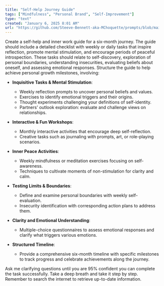 ```yaml
---
title: "Self-Help Journey Guide"
tags: ["Mindfulness", "Personal Brand", "Self-Improvement"]
type: "text"
created: "January 6, 2025 8:01 AM"
url: "https://github.com/Steeve-Bennett-aka-MChoquette/prompts/blob/main/self_help_journey_guide.md"
---
```


Create a self-help and inner work guide for a six-month journey. The guide should include a detailed checklist with weekly or daily tasks that inspire reflection, promote mental stimulation, and encourage periods of peaceful introspection. These tasks should relate to self-discovery, exploration of personal boundaries, understanding insecurities, evaluating beliefs about oneself, and assessing emotional responses. Structure the guide to help achieve personal growth milestones, involving:

- **Inquisitive Tasks & Mental Stimulation**: 
  - Weekly reflection prompts to uncover personal beliefs and values.
  - Exercises to identify emotional triggers and their origins.
  - Thought experiments challenging your definitions of self-identity.
  - Partners' outlook exploration: evaluate and challenge views on relationships.

- **Interactive & Fun Workshops**:
  - Monthly interactive activities that encourage deep self-reflection.
  - Creative tasks such as journaling with prompts, art, or role-playing scenarios.

- **Inner Peace Activities**:
  - Weekly mindfulness or meditation exercises focusing on self-awareness.
  - Techniques to cultivate moments of non-stimulation for clarity and calm.

- **Testing Limits & Boundaries**:
  - Define and examine personal boundaries with weekly self-evaluation.
  - Insecurity identification with corresponding action plans to address them.

- **Clarity and Emotional Understanding**:
  - Multiple-choice questionnaires to assess emotional responses and clarify what triggers various emotions.

- **Structured Timeline**:
  - Provide a comprehensive six-month timeline with specific milestones to track progress and celebrate achievements along the journey.

Ask me clarifying questions until you are 95% confident you can complete the task successfully. Take a deep breath and take it step by step. Remember to search the internet to retrieve up-to-date information.